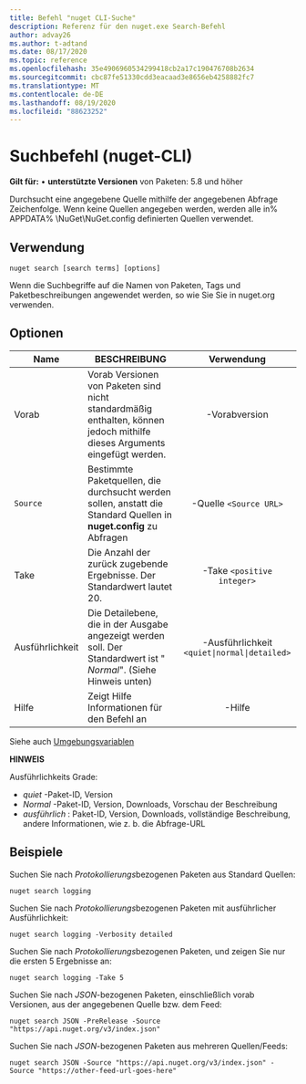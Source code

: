 ```yaml
---
title: Befehl "nuget CLI-Suche"
description: Referenz für den nuget.exe Search-Befehl
author: advay26
ms.author: t-adtand
ms.date: 08/17/2020
ms.topic: reference
ms.openlocfilehash: 35e4906960534299418cb2a17c190476708b2634
ms.sourcegitcommit: cbc87fe51330cdd3eacaad3e8656eb4258882fc7
ms.translationtype: MT
ms.contentlocale: de-DE
ms.lasthandoff: 08/19/2020
ms.locfileid: "88623252"
---
```

# <a name="search-command-nuget-cli"></a>Suchbefehl (nuget-CLI)

**Gilt für:** &bullet; **unterstützte Versionen** von Paketen: 5.8 und höher

Durchsucht eine angegebene Quelle mithilfe der angegebenen Abfrage Zeichenfolge. Wenn keine Quellen angegeben werden, werden alle in% APPDATA% \NuGet\NuGet.config definierten Quellen verwendet.

## <a name="usage"></a>Verwendung

```cli
nuget search [search terms] [options]
```

Wenn die Suchbegriffe auf die Namen von Paketen, Tags und Paketbeschreibungen angewendet werden, so wie Sie Sie in nuget.org verwenden.

## <a name="options"></a>Optionen

| Name | BESCHREIBUNG | Verwendung |
| ---  |     ---     |  :-:  |
| Vorab | Vorab Versionen von Paketen sind nicht standardmäßig enthalten, können jedoch mithilfe dieses Arguments eingefügt werden. | -Vorabversion |
| `Source` | Bestimmte Paketquellen, die durchsucht werden sollen, anstatt die Standard Quellen in __nuget.config__ zu Abfragen | -Quelle `<Source URL>`|
| Take | Die Anzahl der zurück zugebende Ergebnisse. Der Standardwert lautet 20. | -Take `<positive integer>` |
| Ausführlichkeit | Die Detailebene, die in der Ausgabe angezeigt werden soll. Der Standardwert ist " _Normal_". (Siehe Hinweis unten)  | -Ausführlichkeit `<quiet\|normal\|detailed>` |
| Hilfe | Zeigt Hilfe Informationen für den Befehl an | -Hilfe |

Siehe auch [Umgebungsvariablen](cli-ref-environment-variables.md)

__HINWEIS__

Ausführlichkeits Grade:

* _quiet_ -Paket-ID, Version
* _Normal_ -Paket-ID, Version, Downloads, Vorschau der Beschreibung
* _ausführlich_ : Paket-ID, Version, Downloads, vollständige Beschreibung, andere Informationen, wie z. b. die Abfrage-URL

## <a name="examples"></a>Beispiele

Suchen Sie nach *Protokollierungs*bezogenen Paketen aus Standard Quellen:
```
nuget search logging
```
Suchen Sie nach *Protokollierungs*bezogenen Paketen mit ausführlicher Ausführlichkeit:
```
nuget search logging -Verbosity detailed
```
Suchen Sie nach *Protokollierungs*bezogenen Paketen, und zeigen Sie nur die ersten 5 Ergebnisse an:
```
nuget search logging -Take 5
```
Suchen Sie nach *JSON*-bezogenen Paketen, einschließlich vorab Versionen, aus der angegebenen Quelle bzw. dem Feed:
```
nuget search JSON -PreRelease -Source "https://api.nuget.org/v3/index.json"
```
Suchen Sie nach *JSON*-bezogenen Paketen aus mehreren Quellen/Feeds:
```
nuget search JSON -Source "https://api.nuget.org/v3/index.json" -Source "https://other-feed-url-goes-here"
```
